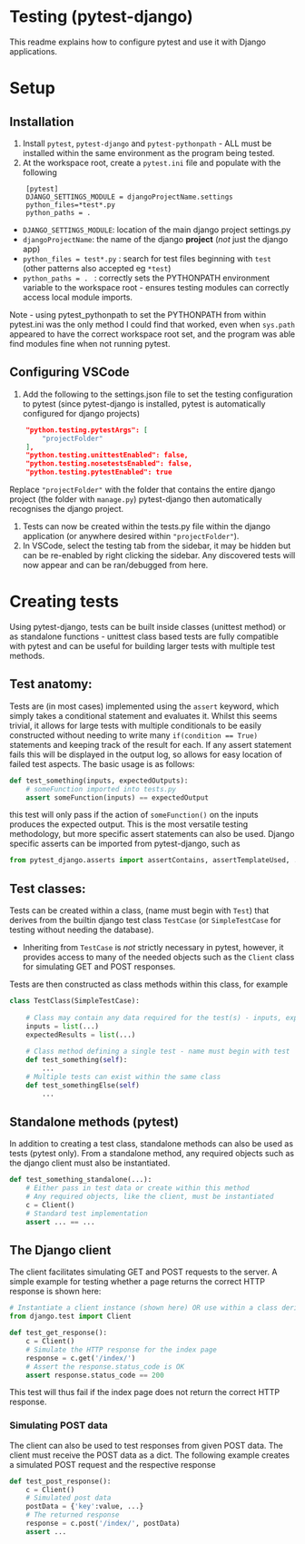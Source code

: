 # Testing (pytest-django)

This readme explains how to configure pytest and use it with Django applications. 

# Setup 

## Installation
1. Install ```pytest```, ```pytest-django``` and ```pytest-pythonpath``` - ALL must be installed within the same environment as the program being tested.
1. At the workspace root, create a ```pytest.ini``` file and populate with the following 
```
    [pytest]
    DJANGO_SETTINGS_MODULE = djangoProjectName.settings 
    python_files=*test*.py
    python_paths = .
```
- ```DJANGO_SETTINGS_MODULE```: location of the main django project settings.py
- ```djangoProjectName```: the name of the django __project__ (_not_ just the django app)
- ```python_files = test*.py``` : search for test files beginning with ```test``` (other patterns also accepted eg ```*test```)
- ```python_paths = . ``` : correctly sets the PYTHONPATH environment variable to the workspace root - ensures testing modules can correctly access local module imports. 

Note - using pytest_pythonpath to set the PYTHONPATH from within pytest.ini was the only method I could find that worked, even when ```sys.path``` appeared to have the correct workspace root set, and the program was able find modules fine when not running pytest.

## Configuring VSCode

1. Add the following to the settings.json file to set the testing configuration to pytest (since pytest-django is installed, pytest is automatically configured for django projects)
```json
    "python.testing.pytestArgs": [
        "projectFolder"
    ],
    "python.testing.unittestEnabled": false,
    "python.testing.nosetestsEnabled": false,
    "python.testing.pytestEnabled": true
```
Replace ```"projectFolder"``` with the folder that contains the entire django project (the folder with ```manage.py```) pytest-django then automatically recognises the django project.
1. Tests can now be created within the tests.py file within the django application (or anywhere desired within ```"projectFolder"```).
1. In VSCode, select the testing tab from the sidebar, it may be hidden but can be re-enabled by right clicking the sidebar. Any discovered tests will now appear and can be ran/debugged from here.

# Creating tests

Using pytest-django, tests can be built inside classes (unittest method) or as standalone functions - unittest class based tests are fully compatible with pytest and can be useful for building larger tests with multiple test methods.

## Test anatomy:

Tests are (in most cases) implemented using the ```assert``` keyword, which simply takes a conditional statement and evaluates it. Whilst this seems trivial, it allows for large tests with multiple conditionals to be easily constructed without needing to write many ```if(condition == True)``` statements and keeping track of the result for each. If any assert statement fails this will be displayed in the output log, so allows for easy location of failed test aspects. The basic usage is as follows:
```python
def test_something(inputs, expectedOutputs):
    # someFunction imported into tests.py
    assert someFunction(inputs) == expectedOutput 
```
this test will only pass if the action of ```someFunction()``` on the inputs produces the expected output. This is the most versatile testing methodology, but more specific assert statements can also be used. Django specific asserts can be imported from pytest-django, such as 
```python
from pytest_django.asserts import assertContains, assertTemplateUsed, ... etc
```

## Test classes:
Tests can be created within a class, (name must begin with ```Test```) that derives from the builtin django test class ```TestCase``` (or ```SimpleTestCase``` for testing without needing the database). 
- Inheriting from ```TestCase``` is _not_ strictly necessary in pytest, however, it provides access to many of the needed objects such as the ```Client``` class for simulating GET and POST responses. 

Tests are then constructed as class methods within this class, for example 
```python
class TestClass(SimpleTestCase):
    
    # Class may contain any data required for the test(s) - inputs, expected outputs etc
    inputs = list(...)
    expectedResults = list(...)
    
    # Class method defining a single test - name must begin with test
    def test_something(self):
        ...
    # Multiple tests can exist within the same class
    def test_somethingElse(self)
        ... 
```
## Standalone methods (pytest)

In addition to creating a test class, standalone methods can also be used as tests (pytest only). From a standalone method, any required objects such as the django client must also be instantiated.
```python
def test_something_standalone(...):
    # Either pass in test data or create within this method 
    # Any required objects, like the client, must be instantiated
    c = Client()
    # Standard test implementation
    assert ... == ...
```

## The Django client

The client facilitates simulating GET and POST requests to the server. A simple example for testing whether a page returns the correct HTTP response is shown here:
```python
# Instantiate a client instance (shown here) OR use within a class derived from TestCase
from django.test import Client

def test_get_response():
    c = Client()
    # Simulate the HTTP response for the index page
    response = c.get('/index/')
    # Assert the response.status_code is OK
    assert response.status_code == 200
```
This test will thus fail if the index page does not return the correct HTTP response. 

### Simulating POST data

The client can also be used to test responses from given POST data. The client must receive the POST data as a dict. The following example creates a simulated POST request and the respective response

```python
def test_post_response():
    c = Client()
    # Simulated post data
    postData = {'key':value, ...}
    # The returned response
    response = c.post('/index/', postData)
    assert ...
```

